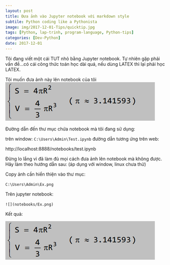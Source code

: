 ```yaml
---
layout: post
title: Đưa ảnh vào Jupyter notebook với markdown style
subtile: Python coding like a Pythonista
image: img/2017-12-01-Tips/quicktip.jpg
tags: [Python, lap-trinh, program-language, Python-tips]
categories: [Dev-Python]
date: 2017-12-01
---
```


Tôi đang viết một cái TUT nhỏ bằng Jupyter notebook. Tự nhiên gặp phải vấn đề...có cái công thức toán học dài quá, nếu dùng LATEX thì lại phải học LATEX.



Tôi muốn đưa ảnh này lên notebook của tôi 
![](/img/2017-12-01-Tips/Ex.png)

Đường dẫn đến thư mục chứa notebook mà tôi đang sử dụng: 

trên window: 
`
C:\Users\Admin\Test.ipynb
`
đường dẫn tương ứng trên web:

http://localhost:8888/notebooks/test.ipynb


Đừng lo lắng vì đã làm đủ mọi cách đưa ảnh lên notebook mà không được.
Hãy làm theo hướng dẫn sau: (áp dụng với window, linux chưa thử)

Copy ảnh cần hiển thiện vào thư mục:  

`
C:\Users\Admin\Ex.png
`

Trên jupyter notebook:

`
![](notebooks/Ex.png)
`

Kết quả: 

![](/img/2017-12-01-Tips/Ex.png)
